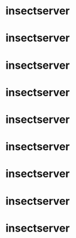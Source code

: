 # insectserver
# insectserver
# insectserver
# insectserver
# insectserver
# insectserver
# insectserver
# insectserver
# insectserver
